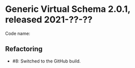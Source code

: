 # Generic Virtual Schema 2.0.1, released 2021-??-??

Code name:

## Refactoring

* #8: Switched to the GitHub build.